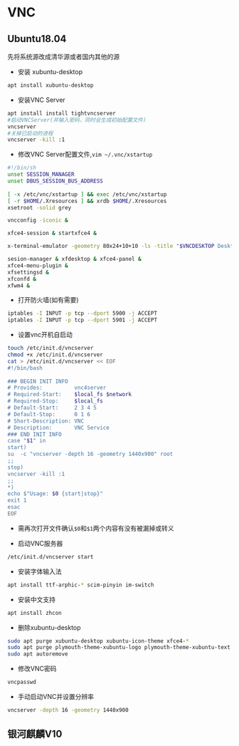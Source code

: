 # VNC

## Ubuntu18.04

先将系统源改成清华源或者国内其他的源

* 安装 xubuntu-desktop
```bash
apt install xubuntu-desktop
```

* 安装VNC Server
```bash
apt install install tightvncserver
#启动VNCServer(并输入密码，同时会生成初始配置文件)
vncserver
#关掉已启动的进程
vncserver -kill :1
```

* 修改VNC Server配置文件,`vim ~/.vnc/xstartup`
```bash
#!/bin/sh
unset SESSION_MANAGER
unset DBUS_SESSION_BUS_ADDRESS
 
[ -x /etc/vnc/xstartup ] && exec /etc/vnc/xstartup
[ -r $HOME/.Xresources ] && xrdb $HOME/.Xresources
xsetroot -solid grey

vncconfig -iconic &

xfce4-session & startxfce4 & 

x-terminal-emulator -geometry 80x24+10+10 -ls -title "$VNCDESKTOP Desktop" &

sesion-manager & xfdesktop & xfce4-panel &
xfce4-menu-plugin &
xfsettingsd &
xfconfd &
xfwm4 &
```

* 打开防火墙(如有需要)
```bash
iptables -I INPUT -p tcp --dport 5900 -j ACCEPT
iptables -I INPUT -p tcp --dport 5901 -j ACCEPT
```

* 设置vnc开机自启动
```bash
touch /etc/init.d/vncserver 
chmod +x /etc/init.d/vncserver
cat > /etc/init.d/vncserver << EOF
#!/bin/bash
 
### BEGIN INIT INFO
# Provides:          vnc4server
# Required-Start:    $local_fs $network
# Required-Stop:     $local_fs
# Default-Start:     2 3 4 5
# Default-Stop:      0 1 6
# Short-Description: VNC
# Description:       VNC Service
### END INIT INFO
case "$1" in
start)
su  -c "vncserver -depth 16 -geometry 1440x900" root
;;
stop)
vncserver -kill :1
;;
*)
echo $"Usage: $0 {start|stop}"
exit 1
esac
EOF
```

* 需再次打开文件确认`$0`和`$1`两个内容有没有被漏掉或转义

* 启动VNC服务器

```bash
/etc/init.d/vncserver start
```

* 安装字体输入法

```bash
apt install ttf-arphic-* scim-pinyin im-switch
```

* 安装中文支持

```bash
apt install zhcon
```

* 删除xubuntu-desktop

```bash
sudo apt purge xubuntu-desktop xubuntu-icon-theme xfce4-*
sudo apt purge plymouth-theme-xubuntu-logo plymouth-theme-xubuntu-text
sudo apt autoremove
```

* 修改VNC密码

```bash
vncpasswd
```

* 手动启动VNC并设置分辨率

```bash
vncserver -depth 16 -geometry 1440x900
```

## 银河麒麟V10